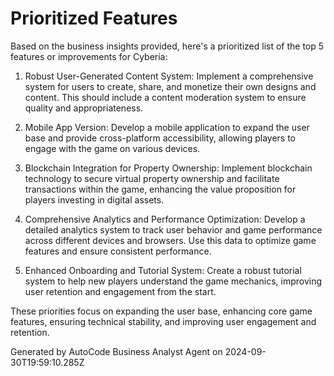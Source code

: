 # Prioritized Features

Based on the business insights provided, here's a prioritized list of the top 5 features or
improvements for Cyberia:

1. Robust User-Generated Content System: Implement a comprehensive system for users to create,
   share, and monetize their own designs and content. This should include a content moderation
   system to ensure quality and appropriateness.

2. Mobile App Version: Develop a mobile application to expand the user base and provide
   cross-platform accessibility, allowing players to engage with the game on various devices.

3. Blockchain Integration for Property Ownership: Implement blockchain technology to secure virtual
   property ownership and facilitate transactions within the game, enhancing the value proposition
   for players investing in digital assets.

4. Comprehensive Analytics and Performance Optimization: Develop a detailed analytics system to
   track user behavior and game performance across different devices and browsers. Use this data to
   optimize game features and ensure consistent performance.

5. Enhanced Onboarding and Tutorial System: Create a robust tutorial system to help new players
   understand the game mechanics, improving user retention and engagement from the start.

These priorities focus on expanding the user base, enhancing core game features, ensuring technical
stability, and improving user engagement and retention.

Generated by AutoCode Business Analyst Agent on 2024-09-30T19:59:10.285Z
